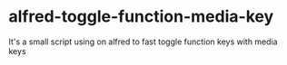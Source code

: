 # alfred-toggle-function-media-key
It's a small script using on alfred to fast toggle function keys with media keys 
